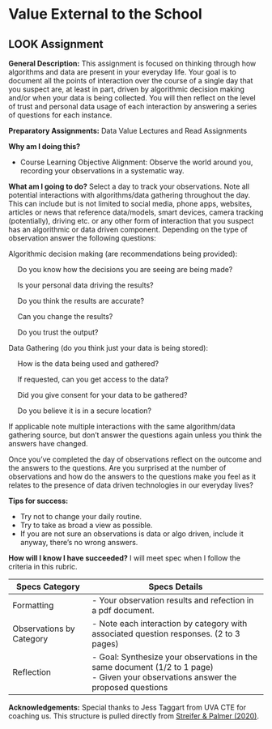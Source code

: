 # Value External to the School

## LOOK Assignment

**General Description:** This assignment is focused on thinking through how algorithms and data are present in your everyday life. Your goal is to document all the points of interaction over the course of a single day that you suspect are, at least in part, driven by algorithmic decision making and/or when your data is being collected. You will then reflect on the level of trust and personal data usage of each interaction by answering a series of questions for each instance.

**Preparatory Assignments:** Data Value Lectures and Read Assignments

**Why am I doing this?**
- Course Learning Objective Alignment: Observe the world around you, recording your observations in a systematic way.

**What am I going to do?** Select a day to track your observations. Note all potential interactions with algorithms/data gathering throughout the day. This can include but is not limited to social media, phone apps, websites, articles or news that reference data/models, smart devices, camera tracking (potentially), driving etc. or any other form of interaction that you suspect has an algorithmic or data driven component. Depending on the type of observation answer the following questions:


Algorithmic decision making (are recommendations being provided):

&emsp; Do you know how the decisions you are seeing are being made?

&emsp; Is your personal data driving the results?

&emsp; Do you think the results are accurate?

&emsp; Can you change the results?

&emsp; Do you trust the output?


Data Gathering (do you think just your data is being stored):

&emsp; How is the data being used and gathered?

&emsp; If requested, can you get access to the data?

&emsp; Did you give consent for your data to be gathered?

&emsp; Do you believe it is in a secure location?

If applicable note multiple interactions with the same algorithm/data gathering source, but don’t answer the questions again unless you think the answers have changed.

Once you’ve completed the day of observations reflect on the outcome and the answers to the questions. Are you surprised at the number of observations and how do the answers to the questions make you feel as it relates to the presence of data driven technologies in our everyday lives?

**Tips for success:**
- Try not to change your daily routine.
- Try to take as broad a view as possible.
- If you are not sure an observations is data or algo driven, include it anyway, there’s no wrong answers.

**How will I know I have succeeded?** I will meet spec when I follow the criteria in this rubric.

| Specs Category | Specs Details                                                                                                                                                                                                                                            |
|----------------|----------------------------------------------------------------------------------------------------------------------------------------------------------------------------------------------------------------------------------------------------------|
|Formatting | - Your observation results and refection in a pdf document. |
|Observations by Category | - Note each interaction by category with associated question responses. (2 to 3 pages) |
|Reflection | - Goal: Synthesize your observations in the same document (1/2 to 1 page) <br /> - Given your observations answer the proposed questions |


**Acknowledgements:** Special thanks to Jess Taggart from UVA CTE for coaching us. This structure is pulled directly from [Streifer & Palmer (2020)](https://cte.virginia.edu/blog/2020/12/04/alternative-grading-practices-support-both-equity-and-learning). 